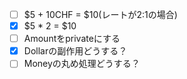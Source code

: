- [ ] $5 + 10CHF = $10(レートが2:1の場合)
- [x] $5 * 2 = $10
- [ ] Amountをprivateにする
- [x] Dollarの副作用どうする？
- [ ] Moneyの丸め処理どうする？
